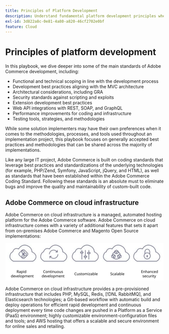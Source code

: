 ```yaml
---
title: Principles of Platform Development
description: Understand fundamental platform development principles when working with Adobe Commerce.
exl-id: 3d822a8c-0e81-4a80-a820-46cf2702e0bf
feature: Cloud
---
```

# Principles of platform development

In this playbook, we dive deeper into some of the main standards of Adobe Commerce development, including:

- Functional and technical scoping in line with the development process
- Development best practices aligning with the MVC architecture
- Architectural considerations, including GRA
- Security standards against scripting and exploits
- Extension development best practices
- Web API integrations with REST, SOAP, and GraphQL
- Performance improvements for coding and infrastructure
- Testing tools, strategies, and methodologies

While some solution implementers may have their own preferences when it comes to the methodologies, processes, and tools used throughout an implementation project, this playbook focuses on generally accepted best practices and methodologies that can be shared across the majority of implementations.

Like any large IT project, Adobe Commerce is built on coding standards that leverage best practices and standardizations of the underlying technologies (for example, PHP/Zend, Symfony, JavaScript, jQuery, and HTML), as well as standards that have been established within the Adobe Commerce Coding Standard. Following these standards is an absolute must to eliminate bugs and improve the quality and maintainability of custom-built code.

## Adobe Commerce on cloud infrastructure

Adobe Commerce on cloud infrastructure is a managed, automated hosting platform for the Adobe Commerce software. Adobe Commerce on cloud infrastructure comes with a variety of additional features that sets it apart from on-premises Adobe Commerce and Magento Open Source implementations:

![Adobe Commerce component infographics](../../assets/playbooks/commerce-cloud.svg)

Adobe Commerce on cloud infrastructure provides a pre-provisioned infrastructure that includes PHP, MySQL, Redis, [!DNL RabbitMQ], and Elasticsearch technologies; a Git-based workflow with automatic build and deploy operations for efficient rapid development and continuous deployment every time code changes are pushed in a Platform as a Service (PaaS) environment; highly customizable environment-configuration files and tools; and AWS hosting that offers a scalable and secure environment for online sales and retailing.
